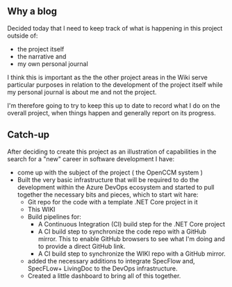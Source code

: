 ## Why a blog
Decided today that I need to keep track of what is happening in this project outside of:

- the project itself
- the narrative and
- my own personal journal

I think this is important as the the other project areas in the Wiki serve particular purposes in relation to the development of the project itself while my personal journal is about me and not the project. 

I'm therefore going to try to keep this up to date to record what I do on the overall project, when things happen and generally report on its progress. 

## Catch-up

After deciding to create this project as an illustration of capabilities in the search for a "new" career in software development I have:

- come up with the subject of the project ( the OpenCCM system )
- Built the very basic infrastructure that will be required to do the development within the Azure DevOps ecosystem and started to pull together the necessary bits and pieces, which to start wit hare:
    - Git repo for the code with a template .NET Core project in it
    - This WIKI
    - Build pipelines for:
        - A Continuous Integration (CI) build step for the .NET Core project
        - A CI build step to synchronize the code repo with a GitHub mirror. This to enable GitHub browsers to see what I'm doing and to provide a direct GitHub link.
        - A CI build step to synchronize the WIKI repo with a GitHub mirror. 
    - added the necessary additions to integrate SpecFlow and, SpecFLow+ LivingDoc to the DevOps infrastructure.
    - Created a little dashboard to bring all of this together.



